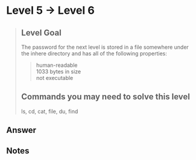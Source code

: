 # Level 5 → Level 6
> ## Level Goal
>The password for the next level is stored in a file somewhere under the inhere directory and has all of the following properties:  
>>human-readable  
1033 bytes in size  
not executable  
> ## Commands you may need to solve this level
> ls, cd, cat, file, du, find

## Answer

## Notes